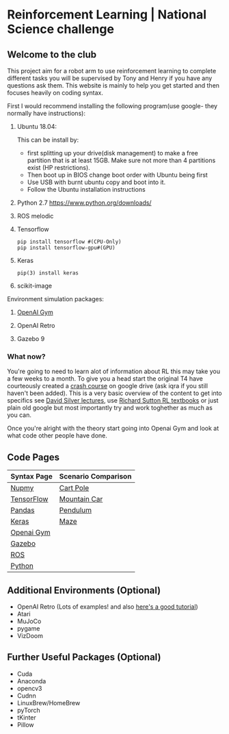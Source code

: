 # Reinforcement Learning | National Science challenge

## Welcome to the club

This project aim for a robot arm to use reinforcement learning to complete different tasks you will be supervised by Tony and Henry if you have any questions ask them.
This website is mainly to help you get started and then focuses heavily on coding syntax.

First I would recommend installing the following program(use google- they normally have instructions):

1) Ubuntu 18.04:
  
    This can be install by:
     - first splitting up your drive(disk management) to make a free partition that is at least 15GB. Make sure not more than 4 partitions exist (HP restrictions).
     - Then boot up in BIOS change boot order with Ubuntu being first
     - Use USB with burnt ubuntu copy and boot into it.
     - Follow the Ubuntu installation instructions
  
2) Python 2.7 
  https://www.python.org/downloads/
  
3) ROS melodic
  
4) Tensorflow 
   ```
   pip install tensorflow #(CPU-Only)
   pip install tensorflow-gpu#(GPU)
   ```
   
5) Keras 
   ```
   pip(3) install keras
   ```
6) scikit-image 


  Environment simulation packages: 
  
1) [OpenAI Gym](https://gym.openai.com/docs/)
   
2) OpenAI Retro

3) Gazebo 9


### What now?


You're going to need to learn alot of information about RL this may take you a few weeks to a month. To give you a head start the original T4 have courteously created a [crash course](https://drive.google.com/drive/folders/1kUGb7GeAGOXibj2j9bKyk6hMWCEkN-kG) on google drive (ask iqra if you still haven't been added). This is a very basic overview of the content to get into specifics see [David Silver lectures](http://www0.cs.ucl.ac.uk/staff/d.silver/web/Teaching.html), use [Richard Sutton RL textbooks](http://incompleteideas.net/book/bookdraft2018jan1.pdf) or just plain old google but most importantly try and work toghether as much as you can. 

Once you're alright with the theory start going into Openai Gym and look at what code other people have done.

## Code Pages

| Syntax Page   | Scenario Comparison |
| ------------- | ------------------- |
| [Nupmy](./Numpy.md) | [Cart Pole](./ScenarioComparsion/Cartpole.md) |
| [TensorFlow](./Tensorflow.md) | [Mountain Car](./ScenarioComparsion/MountainCar.md) |
| [Pandas](./Pandas.md) | [Pendulum](./ScenarioComparsion/Pendulum.md) |
| [Keras](./Keras.md) | [Maze](./ScenarioComparsion/Maze.md) |
| [Openai Gym](./Gym.md) |  |
| [Gazebo](./Gazebo.md) |  |
| [ROS](./ROS.md) |  | 
| [Python](./Python.md) |  |

## Additional Environments (Optional)

- OpenAI Retro (Lots of examples! and also [here's a good tutorial](https://medium.freecodecamp.org/an-introduction-to-reinforcement-learning-4339519de419))
- Atari
- MuJoCo
- pygame
- VizDoom


## Further Useful Packages (Optional)

- Cuda
- Anaconda
- opencv3 
- Cudnn
- LinuxBrew/HomeBrew
- pyTorch
- tKinter
- Pillow


